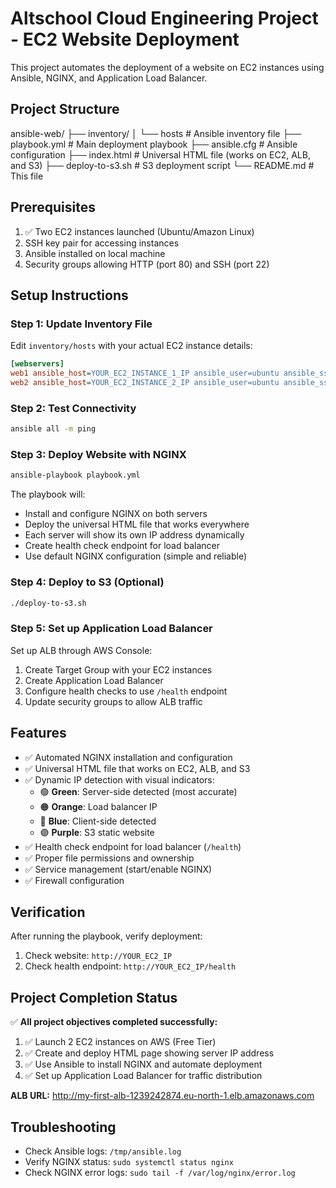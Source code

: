 # Altschool Cloud Engineering Project - EC2 Website Deployment

This project automates the deployment of a website on EC2 instances using Ansible, NGINX, and Application Load Balancer.

## Project Structure

ansible-web/
├── inventory/
│ └── hosts # Ansible inventory file
├── playbook.yml # Main deployment playbook
├── ansible.cfg # Ansible configuration
├── index.html # Universal HTML file (works on EC2, ALB, and S3)
├── deploy-to-s3.sh # S3 deployment script
└── README.md # This file

## Prerequisites

1. ✅ Two EC2 instances launched (Ubuntu/Amazon Linux)
2. SSH key pair for accessing instances
3. Ansible installed on local machine
4. Security groups allowing HTTP (port 80) and SSH (port 22)

## Setup Instructions

### Step 1: Update Inventory File

Edit `inventory/hosts` with your actual EC2 instance details:

```ini
[webservers]
web1 ansible_host=YOUR_EC2_INSTANCE_1_IP ansible_user=ubuntu ansible_ssh_private_key_file=~/.ssh/your-key.pem
web2 ansible_host=YOUR_EC2_INSTANCE_2_IP ansible_user=ubuntu ansible_ssh_private_key_file=~/.ssh/your-key.pem
```

### Step 2: Test Connectivity

```bash
ansible all -m ping
```

### Step 3: Deploy Website with NGINX

```bash
ansible-playbook playbook.yml
```

The playbook will:

- Install and configure NGINX on both servers
- Deploy the universal HTML file that works everywhere
- Each server will show its own IP address dynamically
- Create health check endpoint for load balancer
- Use default NGINX configuration (simple and reliable)

### Step 4: Deploy to S3 (Optional)

```bash
./deploy-to-s3.sh
```

### Step 5: Set up Application Load Balancer

Set up ALB through AWS Console:

1. Create Target Group with your EC2 instances
2. Create Application Load Balancer
3. Configure health checks to use `/health` endpoint
4. Update security groups to allow ALB traffic

## Features

- ✅ Automated NGINX installation and configuration
- ✅ Universal HTML file that works on EC2, ALB, and S3
- ✅ Dynamic IP detection with visual indicators:
  - 🟢 **Green**: Server-side detected (most accurate)
  - 🟠 **Orange**: Load balancer IP
  - 🔵 **Blue**: Client-side detected
  - 🟣 **Purple**: S3 static website
- ✅ Health check endpoint for load balancer (`/health`)
- ✅ Proper file permissions and ownership
- ✅ Service management (start/enable NGINX)
- ✅ Firewall configuration

## Verification

After running the playbook, verify deployment:

1. Check website: `http://YOUR_EC2_IP`
2. Check health endpoint: `http://YOUR_EC2_IP/health`

## Project Completion Status

✅ **All project objectives completed successfully:**

1. ✅ Launch 2 EC2 instances on AWS (Free Tier)
2. ✅ Create and deploy HTML page showing server IP address
3. ✅ Use Ansible to install NGINX and automate deployment
4. ✅ Set up Application Load Balancer for traffic distribution

**ALB URL:** <http://my-first-alb-1239242874.eu-north-1.elb.amazonaws.com>

## Troubleshooting

- Check Ansible logs: `/tmp/ansible.log`
- Verify NGINX status: `sudo systemctl status nginx`
- Check NGINX error logs: `sudo tail -f /var/log/nginx/error.log`
